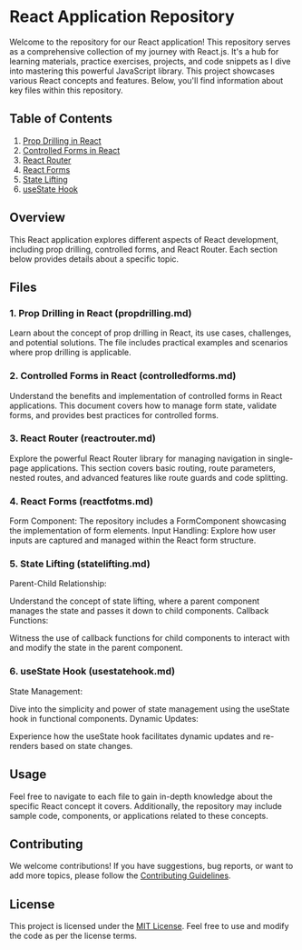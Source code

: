 # React Application Repository

Welcome to the repository for our React application! This repository serves as a comprehensive collection of my journey with React.js. It's a hub for learning materials, practice exercises, projects, and code snippets as I dive into mastering this powerful JavaScript library. This project showcases various React concepts and features. Below, you'll find information about key files within this repository.

## Table of Contents

1. [Prop Drilling in React](propdrilling.md)
2. [Controlled Forms in React](controlledforms.md)
3. [React Router](reactrouter.md)
4. [React Forms](reactfotms.md)
5. [State Lifting](statelifting.md)
6. [useState Hook](usestatehook.md)

## Overview

This React application explores different aspects of React development, including prop drilling, controlled forms, and React Router. Each section below provides details about a specific topic.

## Files

### 1. Prop Drilling in React (propdrilling.md)

Learn about the concept of prop drilling in React, its use cases, challenges, and potential solutions. The file includes practical examples and scenarios where prop drilling is applicable.

### 2. Controlled Forms in React (controlledforms.md)

Understand the benefits and implementation of controlled forms in React applications. This document covers how to manage form state, validate forms, and provides best practices for controlled forms.

### 3. React Router (reactrouter.md)

Explore the powerful React Router library for managing navigation in single-page applications. This section covers basic routing, route parameters, nested routes, and advanced features like route guards and code splitting.

### 4. React Forms (reactfotms.md)
Form Component:
The repository includes a FormComponent showcasing the implementation of form elements.
Input Handling:
Explore how user inputs are captured and managed within the React form structure.

### 5. State Lifting (statelifting.md)
Parent-Child Relationship:

Understand the concept of state lifting, where a parent component manages the state and passes it down to child components.
Callback Functions:

Witness the use of callback functions for child components to interact with and modify the state in the parent component.

### 6. useState Hook (usestatehook.md)
State Management:

Dive into the simplicity and power of state management using the useState hook in functional components.
Dynamic Updates:

Experience how the useState hook facilitates dynamic updates and re-renders based on state changes.

## Usage

Feel free to navigate to each file to gain in-depth knowledge about the specific React concept it covers. Additionally, the repository may include sample code, components, or applications related to these concepts.

## Contributing

We welcome contributions! If you have suggestions, bug reports, or want to add more topics, please follow the [Contributing Guidelines](CONTRIBUTING.md).

## License

This project is licensed under the [MIT License](LICENSE). Feel free to use and modify the code as per the license terms.
